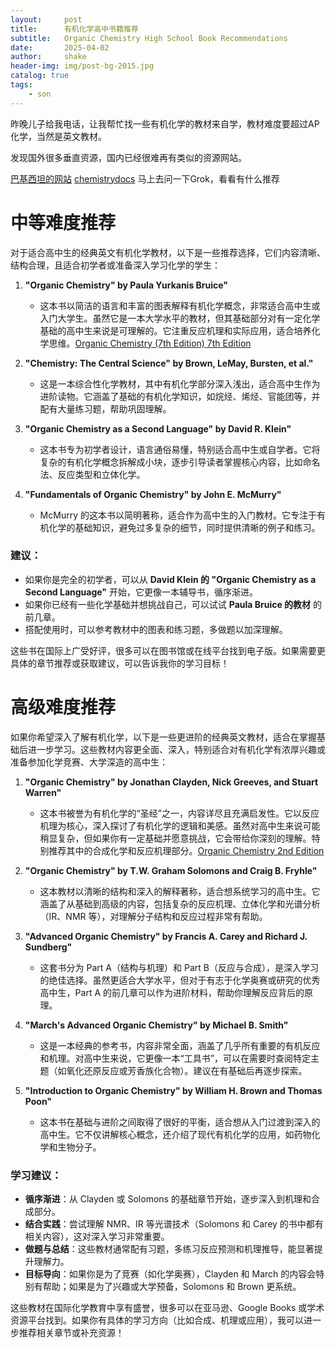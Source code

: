 ```yaml
---
layout:     post
title:      有机化学高中书籍推荐
subtitle:   Organic Chemistry High School Book Recommendations
date:       2025-04-02
author:     shake
header-img: img/post-bg-2015.jpg
catalog: true
tags:
    - son
---
```


昨晚儿子给我电话，让我帮忙找一些有机化学的教材来自学，教材难度要超过AP化学，当然是英文教材。

发现国外很多垂直资源，国内已经很难再有类似的资源网站。

[巴基西坦的网站](https://chemistry.com.pk/)
[chemistrydocs](https://chemistrydocs.com/chemistry-books/)
马上去问一下Grok，看看有什么推荐

# 中等难度推荐

对于适合高中生的经典英文有机化学教材，以下是一些推荐选择，它们内容清晰、结构合理，且适合初学者或准备深入学习化学的学生：

1. **"Organic Chemistry" by Paula Yurkanis Bruice"**  
   - 这本书以简洁的语言和丰富的图表解释有机化学概念，非常适合高中生或入门大学生。虽然它是一本大学水平的教材，但其基础部分对有一定化学基础的高中生来说是可理解的。它注重反应机理和实际应用，适合培养化学思维。[Organic Chemistry (7th Edition) 7th Edition](https://www.amazon.com/Organic-Chemistry-Paula-Yurkanis-Bruice/dp/0321803221)

2. **"Chemistry: The Central Science" by Brown, LeMay, Bursten, et al."**  
   - 这是一本综合性化学教材，其中有机化学部分深入浅出，适合高中生作为进阶读物。它涵盖了基础的有机化学知识，如烷烃、烯烃、官能团等，并配有大量练习题，帮助巩固理解。

3. **"Organic Chemistry as a Second Language" by David R. Klein"**  
   - 这本书专为初学者设计，语言通俗易懂，特别适合高中生或自学者。它将复杂的有机化学概念拆解成小块，逐步引导读者掌握核心内容，比如命名法、反应类型和立体化学。

4. **"Fundamentals of Organic Chemistry" by John E. McMurry"**  
   - McMurry 的这本书以简明著称，适合作为高中生的入门教材。它专注于有机化学的基础知识，避免过多复杂的细节，同时提供清晰的例子和练习。

### 建议：
- 如果你是完全的初学者，可以从 **David Klein 的 "Organic Chemistry as a Second Language"** 开始，它更像一本辅导书，循序渐进。
- 如果你已经有一些化学基础并想挑战自己，可以试试 **Paula Bruice 的教材** 的前几章。
- 搭配使用时，可以参考教材中的图表和练习题，多做题以加深理解。

这些书在国际上广受好评，很多可以在图书馆或在线平台找到电子版。如果需要更具体的章节推荐或获取建议，可以告诉我你的学习目标！

# 高级难度推荐

如果你希望深入了解有机化学，以下是一些更进阶的经典英文教材，适合在掌握基础后进一步学习。这些教材内容更全面、深入，特别适合对有机化学有浓厚兴趣或准备参加化学竞赛、大学深造的高中生：

1. **"Organic Chemistry" by Jonathan Clayden, Nick Greeves, and Stuart Warren"**  
   - 这本书被誉为有机化学的“圣经”之一，内容详尽且充满启发性。它以反应机理为核心，深入探讨了有机化学的逻辑和美感。虽然对高中生来说可能稍显复杂，但如果你有一定基础并愿意挑战，它会带给你深刻的理解。特别推荐其中的合成化学和反应机理部分。[Organic Chemistry 2nd Edition](https://www.amazon.com/Organic-Chemistry-Jonathan-Clayden/dp/0199270295)

2. **"Organic Chemistry" by T.W. Graham Solomons and Craig B. Fryhle"**  
   - 这本教材以清晰的结构和深入的解释著称，适合想系统学习的高中生。它涵盖了从基础到高级的内容，包括复杂的反应机理、立体化学和光谱分析（IR、NMR 等），对理解分子结构和反应过程非常有帮助。

3. **"Advanced Organic Chemistry" by Francis A. Carey and Richard J. Sundberg"**  
   - 这套书分为 Part A（结构与机理）和 Part B（反应与合成），是深入学习的绝佳选择。虽然更适合大学水平，但对于有志于化学奥赛或研究的优秀高中生，Part A 的前几章可以作为进阶材料，帮助你理解反应背后的原理。

4. **"March's Advanced Organic Chemistry" by Michael B. Smith"**  
   - 这是一本经典的参考书，内容非常全面，涵盖了几乎所有重要的有机反应和机理。对高中生来说，它更像一本“工具书”，可以在需要时查阅特定主题（如氧化还原反应或芳香族化合物）。建议在有基础后再逐步探索。

5. **"Introduction to Organic Chemistry" by William H. Brown and Thomas Poon"**  
   - 这本书在基础与进阶之间取得了很好的平衡，适合想从入门过渡到深入的高中生。它不仅讲解核心概念，还介绍了现代有机化学的应用，如药物化学和生物分子。

### 学习建议：
- **循序渐进**：从 Clayden 或 Solomons 的基础章节开始，逐步深入到机理和合成部分。
- **结合实践**：尝试理解 NMR、IR 等光谱技术（Solomons 和 Carey 的书中都有相关内容），这对深入学习非常重要。
- **做题与总结**：这些教材通常配有习题，多练习反应预测和机理推导，能显著提升理解力。
- **目标导向**：如果你是为了竞赛（如化学奥赛），Clayden 和 March 的内容会特别有帮助；如果是为了兴趣或大学预备，Solomons 和 Brown 更系统。

这些教材在国际化学教育中享有盛誉，很多可以在亚马逊、Google Books 或学术资源平台找到。如果你有具体的学习方向（比如合成、机理或应用），我可以进一步推荐相关章节或补充资源！